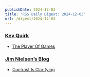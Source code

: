 ```yaml
---
publishDate: 2024-12-03
title: 'RSS Daily Digest: 2024-12-03'
url: /digest/2024-12-03
---
```


### [Kev Quirk](https://kevquirk.com/)

  * [The Player Of Games](https://kevquirk.com/blog/the-player-of-games)
  
### [Jim Nielsen’s Blog](https://blog.jim-nielsen.com/)

  * [Contrast Is Clarifying](https://blog.jim-nielsen.com/2024/contrast-is-clarifying/)
  
